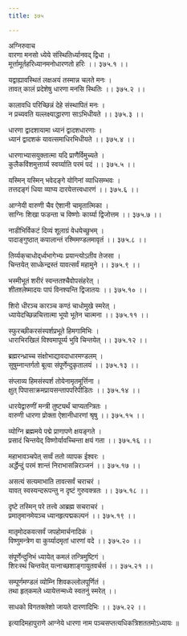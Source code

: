 ```yaml
---
title: ३७५

---
```

अग्निरुवाच  
वारणा मनसो ध्येये संस्थितिर्ध्यानवद् द्विधा ।  
मूर्त्तामूर्तहरिध्यानमनोधारणतो हरिः ।। ३७५.१ ।।  
  
यद्वाह्यावस्थितं लक्षअयं तस्मान्न चलते मनः ।  
तावत् कालं प्रदेशेषु धारणा मनसि स्थितिः ।। ३७५.२ ।।  
  
कालावधि परिच्छिन्नं देहे संस्थापितं मनः ।  
न प्रच्यवति यल्लक्ष्याद्धारणा साऽभिधीयते ।। ३७५.३ ।।  
  
धारणा द्वादशायामा ध्यानं द्वादशधारणाः ।  
ध्यानं द्वादशकं यावत्समाधिरभिधीयते ।। ३७५.४ ।।  
  
धारणाभ्यासयुक्तात्मा यदि प्राणैर्विमुच्यते ।  
कुलैकविंशमुत्तार्य्य स्वर्य्याति परमं पदं ।। ३७५.५ ।।  
  
यस्मिन् यस्मिन् भवेदङ्गे योगिनां व्याधिसम्भवः ।  
तत्तदङ्गं धिया व्याप्य दारयेत्तत्त्वधारणं ।। ३७५.६ ।।  
  
आग्नेयी वारुणी चैव ऐशानी चामृतात्मिका ।  
साग्निः शिखा फडन्ता च विष्णोः कार्य्या द्विजोत्तम ।। ३७५.७ ।।  
  
नाडीभिर्विकटं दिव्यं शूलाग्रं वेधयेच्छुभम् ।  
पादाङ्गुष्ठात् कपालान्तं रश्मिमण्डलमावृतं ।। ३७५.८ ।।  
  
तिर्य्यक्‌चाधोद्‌र्ध्वभागेभ्यः प्रयान्त्योऽतीव तेजसा ।  
चिन्तयेत् साध्केन्द्रस्तं यावत्सर्वं महामुने ।। ३७५.९ ।।  
  
भस्मीभूतं शरीरं स्वन्ततश्चैवोपसंहरेत् ।  
शीतश्लेष्मादयः पापं विनश्यन्ति द्विजातयः ।। ३७५.१० ।।  
  
शिरो धीरञ्च कारञ्च कण्ठं चाधोमुखे स्मरेत् ।  
ध्यायेदच्छिन्नचित्तात्मा भूयो भूतेन चात्मना ।। ३७५.११ ।।  
  
स्फुरच्छीकरसंस्पर्शप्रभूते हिमगामिभिः ।  
धाराभिरखिलं विश्वमापूर्य्य भुवि चिन्तयेत् ।। ३७५.१२ ।।  
  
ब्रह्मरन्ध्राच्च संक्षोभाद्यावदाधारमण्डलम् ।  
सुषुम्नान्तर्गतो बूत्वा संपूर्णेन्दुकृतालयं ।। ३७५.१३ ।।  
  
संप्लाव्य हिमसंस्पर्श तोयेनामृतमूर्त्तिना ।  
क्षुत् पिपासाक्रमप्रायसन्तापपरिपीडितः ।। ३७५.१४ ।।  
  
धारयेद्वारुणीं मन्त्री तुष्ट्यर्थं चाप्यतन्त्रितः ।  
वारुणी धारणा प्रोक्ता ऐशानीधारणां श्रृषु ।। ३७५.१५ ।।  
  
व्योग्नि ब्रह्ममये पद्मे प्राणापणे क्षयङ्गते ।  
प्रसादं चिन्तयेद् विष्णोर्यावच्चिन्ता क्षयं गता ।। ३७५.१६ ।।  
  
महाभावञ्चपेत् सर्व्वं ततो व्यापक ईश्वरः ।  
अर्द्धेन्दुं परमं शान्तं निराभासन्निरञ्जनं ।। ३७५.१७ ।।  
  
असत्यं सत्यमाभाति तावत्सर्वं चराचरं ।  
यावत् स्वस्यन्दरूपन्तु न दृष्टं गुरुवक्त्रतः ।। ३७५.१८ ।।  
  
दृष्टे तस्मिन् परे तत्त्वे आब्रह्म सचराचरं ।  
प्रमातृमानमेयञ्च ध्यानहृत्पद्मकल्पनं ।। ३७५.१९ ।।  
  
मातृमोदकवत्सर्वं जपहोमार्चनादिकं ।  
विष्णुमन्त्रेण वा कुर्य्यादमृतां धारणां वदे ।। ३७५.२० ।।  
  
संपूर्णेन्दुनिभं ध्यायेत् कमलं तन्त्रिमुष्टिगं ।  
शिरःस्थं चिन्तयेत् यत्नाच्छशाङ्गायुतवर्चसं ।। ३७५.२१ ।।  
  
सम्पूर्णमण्डलं व्योम्नि शिवकल्लोलपूर्णितं ।  
तथा हृत्‌कमले ध्यायेत्तन्मध्ये स्वतनुं स्मरेत् ।।  
  
साधको विगतक्लेशो जायते दारणादिभिः ।। ३७५.२२ ।।  
  
इत्यादिमहापुराणे आग्नेये धारणा नाम पञ्चसप्तत्यधिकत्रिशततमोऽध्यायः ॥